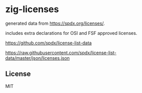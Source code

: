 # zig-licenses

generated data from https://spdx.org/licenses/.

includes extra declarations for OSI and FSF approved licenses.

https://github.com/spdx/license-list-data

https://raw.githubusercontent.com/spdx/license-list-data/master/json/licenses.json

## License
MIT
